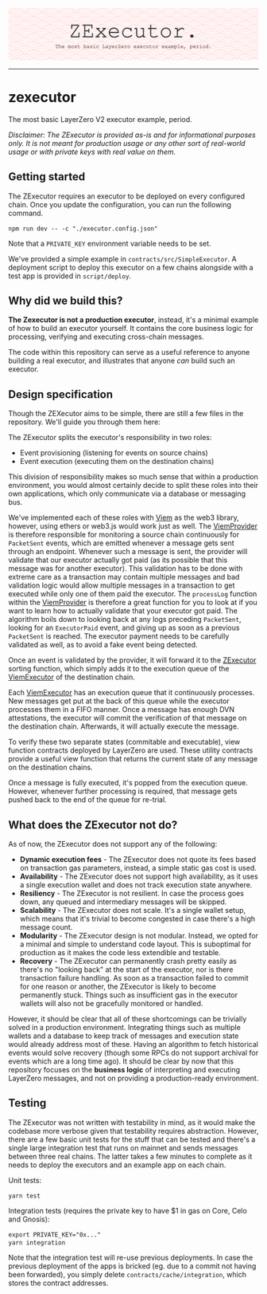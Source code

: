 ![Banner](./banner.png)

---

# zexecutor
The most basic LayerZero V2 executor example, period.

*Disclaimer: The ZExecutor is provided as-is and for informational purposes only. It is not meant for production usage or any other sort of real-world usage or with private keys with real value on them.*

## Getting started
The ZExecutor requires an executor to be deployed on every configured chain. Once you update the configuration, you can run the following command.

```
npm run dev -- -c "./executor.config.json"
```

Note that a `PRIVATE_KEY` environment variable needs to be set.

We've provided a simple example in `contracts/src/SimpleExecutor`. A deployment script to deploy this executor on a few chains alongside with a test app is provided in `script/deploy`.

## Why did we build this?

**The Zexecutor is not a production executor**, instead, it's a minimal example of how to build an executor yourself. It contains the core business logic for processing, verifying and executing cross-chain messages.

The code within this repository can serve as a useful reference to anyone building a real executor, and illustrates that anyone *can* build such an executor.

## Design specification
Though the ZEXecutor aims to be simple, there are still a few files in the repository. We'll guide you through them here:

The ZExecutor splits the executor's responsibility in two roles:
- Event provisioning (listening for events on source chains)
- Event execution (executing them on the destination chains)

This division of responsibility makes so much sense that within a production environment, you would almost certainly decide to split these roles into their own applications, which only communicate via a database or messaging bus.

We've implemented each of these roles with [Viem](https://viem.sh/) as the web3 library, however, using ethers or web3.js would work just as well. The [ViemProvider](./src/providers/viemprovider.ts) is therefore responsible for monitoring a source chain continuously for `PacketSent` events, which are emitted whenever a message gets sent through an endpoint. Whenever such a message is sent, the provider will validate that our executor actually got paid (as its possible that this message was for another executor). This validation has to be done with extreme care as a transaction may contain multiple messages and bad validation logic would allow multiple messages in a transaction to get executed while only one of them paid the executor. The `processLog` function within the [ViemProvider](./src/providers/viemprovider.ts) is therefore a great function for you to look at if you want to learn how to actually validate that your executor got paid. The algorithm boils down to looking back at any logs preceding `PacketSent`, looking for an `ExecutorPaid` event, and giving up as soon as a previous `PacketSent` is reached. The executor payment needs to be carefully validated as well, as to avoid a fake event being detected.

Once an event is validated by the provider, it will forward it to the [ZExecutor](./src/zexecutor.ts) sorting function, which simply adds it to the execution queue of the [ViemExecutor](./src/executors/viemexecutor.ts) of the destination chain.

Each [ViemExecutor](./src/executors/viemexecutor.ts) has an execution queue that it continuously processes. New messages get put at the back of this queue while the executor processes them in a FIFO manner. Once a message has enough DVN attestations, the executor will commit the verification of that message on the destination chain. Afterwards, it will actually execute the message.

To verify these two separate states (commitable and executable), view function contracts deployed by LayerZero are used. These utility contracts provide a useful view function that returns the current state of any message on the destination chains.

Once a message is fully executed, it's popped from the execution queue. However, whenever further processing is required, that message gets pushed back to the end of the queue for re-trial.

## What does the ZExecutor not do?

As of now, the ZExecutor does not support any of the following:
* **Dynamic execution fees** - The ZExecutor does not quote its fees based on transaction gas parameters, instead, a simple static gas cost is used.
* **Availability** - The ZExecutor does not support high availability, as it uses a single execution wallet and does not track execution state anywhere.
* **Resiliency** - The ZExecutor is not resilient. In case the process goes down, any queued and intermediary messages will be skipped.
* **Scalability** - The ZExecutor does not scale. It's a single wallet setup, which means that it's trivial to become congested in case there's a high message count.
* **Modularity** - The ZExecutor design is not modular. Instead, we opted for a minimal and simple to understand code layout. This is suboptimal for production as it makes the code less extendible and testable.
* **Recovery** - The ZExecutor can permanently crash pretty easily as there's no "looking back" at the start of the executor, nor is there transaction failure handling. As soon as a transaction failed to commit for one reason or another, the ZExecutor is likely to become permanently stuck. Things such as insufficient gas in the executor wallets will also not be gracefully monitored or handled.

However, it should be clear that all of these shortcomings can be trivially solved in a production environment. Integrating things such as multiple wallets and a database to keep track of messages and execution state would already address most of these. Having an algorithm to fetch historical events would solve recovery (though some RPCs do not support archival for events which are a long time ago). It should be clear by now that this repository focuses on the **business logic** of interpreting and executing LayerZero messages, and not on providing a production-ready environment.

## Testing

The ZExecutor was not written with testability in mind, as it would make the codebase more verbose given that testability requires abstraction. However, there are a few basic unit tests for the stuff that can be tested and there's a single large integration test that runs on mainnet and sends messages between three real chains. The latter takes a few minutes to complete as it needs to deploy the executors and an example app on each chain.

Unit tests:

```
yarn test
```

Integration tests (requires the private key to have $1 in gas on Core, Celo and Gnosis):

```
export PRIVATE_KEY="0x..."
yarn integration
```

Note that the integration test will re-use previous deployments. In case the previous deployment of the apps is bricked (eg. due to a commit not having been forwarded), you simply delete `contracts/cache/integration`, which stores the contract addresses.

